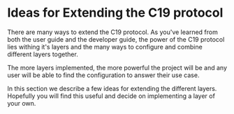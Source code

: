 # Ideas for Extending the C19 protocol

There are many ways to extend the C19 protocol. As you've learned from both the user guide and the developer guide, 
the power of the C19 protocol lies withing it's layers and the many ways to configure and combine different layers together.

The more layers implemented, the more powerful the project will be and any user will be able to find the configuration to answer their 
use case.

In this section we describe a few ideas for extending the different layers. Hopefully you will find this useful and decide on implementing a layer of your own.


